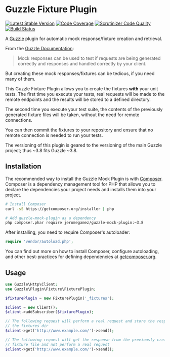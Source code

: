# Guzzle Fixture Plugin

[![Latest Stable Version](https://poser.pugx.org/jeromegamez/guzzle-plugin-fixture/v/stable.png)](https://packagist.org/packages/jeromegamez/guzzle-plugin-fixture)
[![Code Coverage](https://scrutinizer-ci.com/g/jeromegamez/guzzle-plugin-fixture/badges/coverage.png?s=b4bafd6548448c4979f8369715deeb948ecc839f)](https://scrutinizer-ci.com/g/jeromegamez/guzzle-plugin-fixture/)
[![Scrutinizer Code Quality](https://scrutinizer-ci.com/g/jeromegamez/guzzle-plugin-fixture/badges/quality-score.png?s=c0f8d4ec45ea08ab27c7b934fa03c10a0d9646a2)](https://scrutinizer-ci.com/g/jeromegamez/guzzle-plugin-fixture/)
[![Build Status](https://secure.travis-ci.org/jeromegamez/guzzle-plugin-fixture.png?branch=master)](http://travis-ci.org/jeromegamez/guzzle-plugin-fixture)

A [Guzzle](http://guzzle.readthedocs.org/) plugin for automatic mock response/fixture creation and retrieval.

From the [Guzzle Documentation](http://guzzle.readthedocs.org/en/latest/testing/unit-testing.html#queueing-mock-responses):

> Mock responses can be used to test if requests are being generated correctly and responses and handled correctly by your client.

But creating these mock responses/fixtures can be tedious, if you need many of them.

This Guzzle Fixture Plugin allows you to create the fixtures **with** your unit tests. The first time you execute your
tests, real requests will be made to the remote endpoints and the results will be stored to a defined directory.

The second time you execute your test suite, the contents of the previously generated fixture files will be taken,
without the need for remote connections.

You can then commit the fixtures to your repository and ensure that no remote connection is needed to run your tests.

The versioning of this plugin is geared to the versioning of the main Guzzle project; thus ~3.8 fits Guzzle ~3.8.

## Installation

The recommended way to install the Guzzle Mock Plugin is with [Composer](http://getcomposer.org).
Composer is a dependency management tool for PHP that allows you to declare the dependencies your
project needs and installs them into your project.

```bash
# Install Composer
curl -sS https://getcomposer.org/installer | php

# Add guzzle-mock-plugin as a dependency
php composer.phar require jeromegamez/guzzle-mock-plugin:~3.8
```

After installing, you need to require Composer's autoloader:

```php
require 'vendor/autoload.php';
```

You can find out more on how to install Composer, configure autoloading, and other best-practices
for defining dependencies at [getcomposer.org](http://getcomposer.org).

## Usage

```php
use Guzzle\Http\Client;
use Guzzle\Plugin\Fixture\FixturePlugin;

$fixturePlugin = new FixturePlugin('_fixtures');

$client = new Client();
$client->addSubscriber($fixturePlugin);

// The following request will perform a real request and store the response to
// the fixtures dir
$client->get('http://www.example.com/')->send();

// The following request will get the response from the previously created
// fixture file and not perform a real request
$client->get('http://www.example.com/')->send();
```
